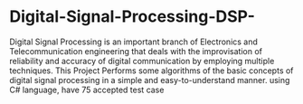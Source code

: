 # Digital-Signal-Processing-DSP-
Digital Signal Processing is an important branch of Electronics and Telecommunication engineering that deals with the improvisation of reliability and accuracy of digital communication by employing multiple techniques. This Project Performs some algorithms of the basic concepts of digital signal processing in a simple and easy-to-understand manner.
using C#  language, have 75 accepted test case
